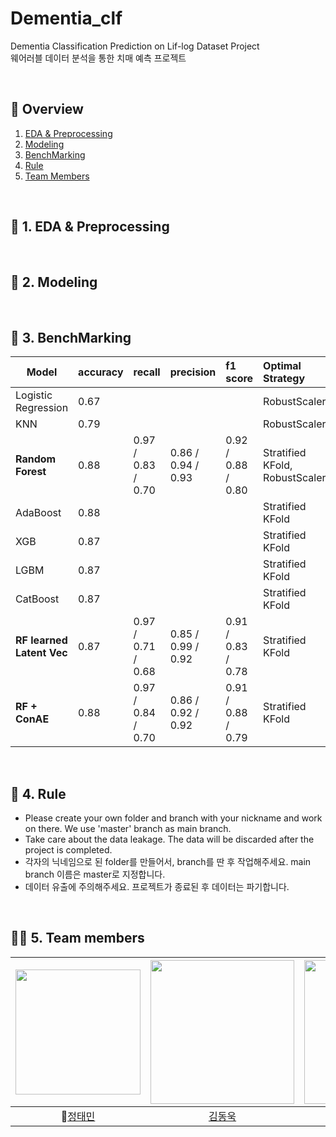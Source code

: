 # Dementia_clf
Dementia Classification Prediction on Lif-log Dataset Project  
웨어러블 데이터 분석을 통한 치매 예측 프로젝트 

<br>

## 🔎 Overview 
1. [EDA & Preprocessing](https://github.com/NumpyGonHey/Demential_clf#-2-EDA&Preprocessing)
2. [Modeling](https://github.com/NumpyGonHey/Demential_clf#-2-Modeling)
3. [BenchMarking](https://github.com/NumpyGonHey/Demential_clf#-3-BenchMarking)
4. [Rule](https://github.com/NumpyGonHey/Demential_clf#-4-Rule)
5. [Team Members](https://github.com/NumpyGonHey/Demential_clf#-5-team-members)

<br>

## 📌 1. EDA & Preprocessing 

<br>

## 🚀 2. Modeling


<br>


## 🚀 3. BenchMarking 

  |           Model           |  accuracy |       recall       |      precision     |      f1 score      |         Optimal Strategy       |
  |---------------------------|:----------|:-------------------|:-------------------|:-------------------|:-------------------------------|
  | Logistic Regression       |   0.67    |                    |                    |                    | RobustScaler                   |
  | KNN                       |   0.79    |                    |                    |                    | RobustScaler                   |
  | **Random Forest**         |   0.88    | 0.97 / 0.83 / 0.70 | 0.86 / 0.94 / 0.93 | 0.92 / 0.88 / 0.80 | Stratified KFold, RobustScaler |
  | AdaBoost                  |   0.88    |                    |                    |                    | Stratified KFold               |
  | XGB                       |   0.87    |                    |                    |                    | Stratified KFold               |
  | LGBM                      |   0.87    |                    |                    |                    | Stratified KFold               |  
  | CatBoost                  |   0.87    |                    |                    |                    | Stratified KFold               |  
  | **RF learned Latent Vec** |   0.87    | 0.97 / 0.71 / 0.68 | 0.85 / 0.99 / 0.92 | 0.91 / 0.83 / 0.78 | Stratified KFold               |  
  | **RF + ConAE**            |   0.88    | 0.97 / 0.84 / 0.70 | 0.86 / 0.92 / 0.92 | 0.91 / 0.88 / 0.79 | Stratified KFold               |  
  
<br>

## 📝 4. Rule 
- Please create your own folder and branch with your nickname and work on there. We use 'master' branch as main branch. 
- Take care about the data leakage. The data will be discarded after the project is completed. 
- 각자의 닉네임으로 된 folder를 만들어서, branch를 딴 후 작업해주세요. main branch 이름은 master로 지정합니다. 
- 데이터 유출에 주의해주세요. 프로젝트가 종료된 후 데이터는 파기합니다. 

<br>

## 🙋‍♂️ 5. Team members
[<img src="https://avatars.githubusercontent.com/u/75752289?v=4" width="200px">](https://github.com/taemin-steve)|[<img src="https://avatars.githubusercontent.com/u/75608078?v=4" width="230px;" alt=""/>](https://github.com/donguk071) |[<img src="https://avatars.githubusercontent.com/u/78654870?v=4" width="230px" >](https://github.com/iDolhpin99) |[<img src="https://avatars.githubusercontent.com/u/49437396?v=4" width="230" >](https://github.com/Bae-hong-seob)|[<img src="https://avatars.githubusercontent.com/u/87516405?v=4" width="230px" >](https://github.com/yedamhy)
|:---:|:---:|:---:|:---:|:---:|
|👑[정태민](https://github.com/taemin-steve) |[김동욱](https://github.com/donguk071) |[박형빈](https://github.com/iDolhpin99)| [배홍섭](https://github.com/Bae-hong-seob)|[현예닮](https://github.com/yedamhy)|

